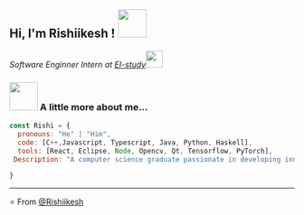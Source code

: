 <h2> Hi, I'm Rishiikesh ! <img src="https://media.giphy.com/media/mGcNjsfWAjY5AEZNw6/giphy.gif" width="50"></h2>
<p><em>Software Enginner Intern at <a href="https://ei.study/">EI-study</a><img src="https://media.giphy.com/media/WUlplcMpOCEmTGBtBW/giphy.gif" width="30"> 
</em></p>


### <img src="https://media.giphy.com/media/VgCDAzcKvsR6OM0uWg/giphy.gif" width="50"> A little more about me...  

```javascript
const Rishi = {
  pronouns: "He" | "Him",
  code: [C++,Javascript, Typescript, Java, Python, Haskell],
  tools: [React, Eclipse, Node, Opencv, Qt, Tensorflow, PyTorch],
 Description: "A computer science graduate passionate in developing innovative softwares using cutting-edge Technologies and open for collaborations"

}
```
---

⭐️ From [@Rishiikesh](https://github.com/0710-RIshI)

